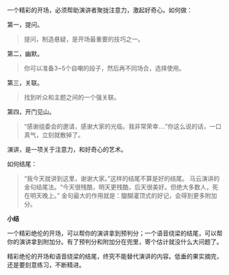 一个精彩的开场，必须帮助演讲者聚拢注意力，激起好奇心。如何做：

第一，提问。
> 提问，制造悬疑，是开场最重要的技巧之一。

第二，幽默。
> 你可以准备3~5个自嘲的段子，然后再不同场合，选择使用。

第三，关联。
> 找到听众和主题之间的一个强关联。

第四，开门见山。
> “感谢组委会的邀请，感谢大家的光临，我非常荣幸....”你这么说的话，一口真气，立刻就散掉了。

演讲，是一项关于注意力，和好奇心的艺术。

如何结尾：
> “我今天就讲到这里，谢谢大家。”这样的结尾不算是好的结尾。
> 马云演讲的金句结尾法。“今天很残酷，明天更残酷，后天很美好。但绝大多数人，死在明天晚上。”
> 金句最大的作用就是：醍醐灌顶式的好记，会得到更多附加分。

**小结**

一个精彩绝伦的开场，可以帮你的演讲拿到预判分；一个语音绕梁的结尾，可以帮你的演讲拿到附加分。有了预判分和附加分在兜里，寄个估计就没什么大问题了。

精彩绝伦的开场和语音绕梁的结尾，终究不能替代演讲的内容。低垂的果实摘完，还是要刻意练习，不断精进。

